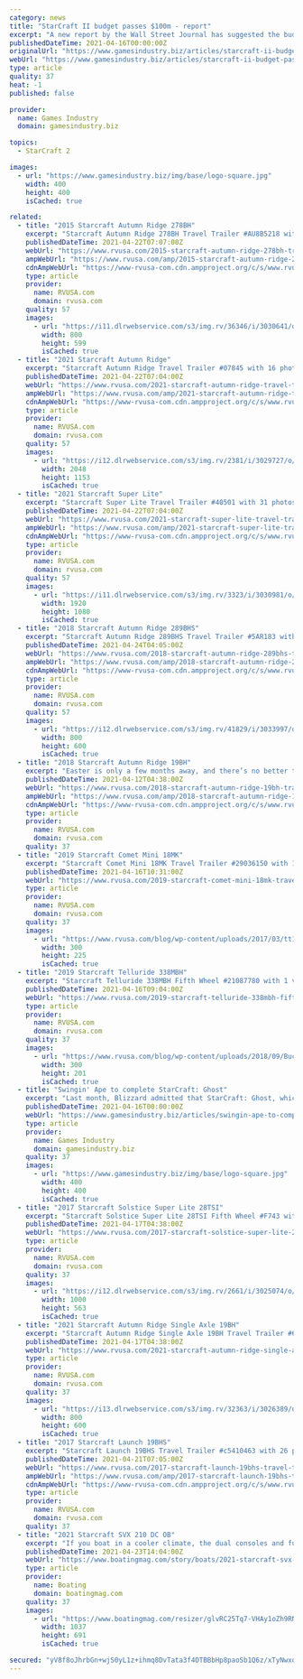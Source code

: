```yaml
---
category: news
title: "StarCraft II budget passes $100m - report"
excerpt: "A new report by the Wall Street Journal has suggested the budget for Blizzard's PC title StarCraft II: Wings of Liberty has already passed $100 million. The figure is not attributed to any ..."
publishedDateTime: 2021-04-16T00:00:00Z
originalUrl: "https://www.gamesindustry.biz/articles/starcraft-ii-budget-passes-USD100m-report"
webUrl: "https://www.gamesindustry.biz/articles/starcraft-ii-budget-passes-USD100m-report"
type: article
quality: 37
heat: -1
published: false

provider:
  name: Games Industry
  domain: gamesindustry.biz

topics:
  - StarCraft 2

images:
  - url: "https://www.gamesindustry.biz/img/base/logo-square.jpg"
    width: 400
    height: 400
    isCached: true

related:
  - title: "2015 Starcraft Autumn Ridge 278BH"
    excerpt: "Starcraft Autumn Ridge 278BH Travel Trailer #AU8B5218 with 42 photos for sale in Murray, Utah 84107. See this unit and thousands more at RVUSA.com. Updated Daily."
    publishedDateTime: 2021-04-22T07:07:00Z
    webUrl: "https://www.rvusa.com/2015-starcraft-autumn-ridge-278bh-travel-trailer-3030641"
    ampWebUrl: "https://www.rvusa.com/amp/2015-starcraft-autumn-ridge-278bh-travel-trailer-3030641"
    cdnAmpWebUrl: "https://www-rvusa-com.cdn.ampproject.org/c/s/www.rvusa.com/amp/2015-starcraft-autumn-ridge-278bh-travel-trailer-3030641"
    type: article
    provider:
      name: RVUSA.com
      domain: rvusa.com
    quality: 57
    images:
      - url: "https://i11.dlrwebservice.com/s3/img.rv/36346/i/3030641/o/1_36346_3030641_121430160.jpg"
        width: 800
        height: 599
        isCached: true
  - title: "2021 Starcraft Autumn Ridge"
    excerpt: "Starcraft Autumn Ridge Travel Trailer #07845 with 16 photos for sale in Belleville, Michigan 48111. See this unit and thousands more at RVUSA.com. Updated Daily."
    publishedDateTime: 2021-04-22T07:04:00Z
    webUrl: "https://www.rvusa.com/2021-starcraft-autumn-ridge-travel-trailer-3029727"
    ampWebUrl: "https://www.rvusa.com/amp/2021-starcraft-autumn-ridge-travel-trailer-3029727"
    cdnAmpWebUrl: "https://www-rvusa-com.cdn.ampproject.org/c/s/www.rvusa.com/amp/2021-starcraft-autumn-ridge-travel-trailer-3029727"
    type: article
    provider:
      name: RVUSA.com
      domain: rvusa.com
    quality: 57
    images:
      - url: "https://i12.dlrwebservice.com/s3/img.rv/2381/i/3029727/o/1_2381_3029727_121419250.jpg"
        width: 2048
        height: 1153
        isCached: true
  - title: "2021 Starcraft Super Lite"
    excerpt: "Starcraft Super Lite Travel Trailer #40501 with 31 photos for sale in Grand Rapids, Michigan 49548. See this unit and thousands more at RVUSA.com. Updated Daily."
    publishedDateTime: 2021-04-22T07:04:00Z
    webUrl: "https://www.rvusa.com/2021-starcraft-super-lite-travel-trailer-3030981"
    ampWebUrl: "https://www.rvusa.com/amp/2021-starcraft-super-lite-travel-trailer-3030981"
    cdnAmpWebUrl: "https://www-rvusa-com.cdn.ampproject.org/c/s/www.rvusa.com/amp/2021-starcraft-super-lite-travel-trailer-3030981"
    type: article
    provider:
      name: RVUSA.com
      domain: rvusa.com
    quality: 57
    images:
      - url: "https://i11.dlrwebservice.com/s3/img.rv/3323/i/3030981/o/1_3323_3030981_121435857.jpg"
        width: 1920
        height: 1080
        isCached: true
  - title: "2018 Starcraft Autumn Ridge 289BHS"
    excerpt: "Starcraft Autumn Ridge 289BHS Travel Trailer #5AR183 with 26 photos for sale in Bushnell, Florida 33513. See this unit and thousands more at RVUSA.com. Updated Daily."
    publishedDateTime: 2021-04-24T04:05:00Z
    webUrl: "https://www.rvusa.com/2018-starcraft-autumn-ridge-289bhs-travel-trailer-3033997"
    ampWebUrl: "https://www.rvusa.com/amp/2018-starcraft-autumn-ridge-289bhs-travel-trailer-3033997"
    cdnAmpWebUrl: "https://www-rvusa-com.cdn.ampproject.org/c/s/www.rvusa.com/amp/2018-starcraft-autumn-ridge-289bhs-travel-trailer-3033997"
    type: article
    provider:
      name: RVUSA.com
      domain: rvusa.com
    quality: 57
    images:
      - url: "https://i12.dlrwebservice.com/s3/img.rv/41829/i/3033997/o/1_41829_3033997_121488298.jpg"
        width: 800
        height: 600
        isCached: true
  - title: "2018 Starcraft Autumn Ridge 19BH"
    excerpt: "Easter is only a few months away, and there’s no better time than now to start planning that Easter RV trip! This is a great time to be with family, eat delicious dishes and enjoy the outdoors. It falls a bit late this year, but Easter is still a sign of ..."
    publishedDateTime: 2021-04-12T04:38:00Z
    webUrl: "https://www.rvusa.com/2018-starcraft-autumn-ridge-19bh-travel-trailer-3021103"
    ampWebUrl: "https://www.rvusa.com/amp/2018-starcraft-autumn-ridge-19bh-travel-trailer-3021103"
    cdnAmpWebUrl: "https://www-rvusa-com.cdn.ampproject.org/c/s/www.rvusa.com/amp/2018-starcraft-autumn-ridge-19bh-travel-trailer-3021103"
    type: article
    provider:
      name: RVUSA.com
      domain: rvusa.com
    quality: 37
  - title: "2019 Starcraft Comet Mini 18MK"
    excerpt: "Starcraft Comet Mini 18MK Travel Trailer #29036150 with 1 videos for sale in Murfreesboro, Tennessee 37128. See this unit and thousands more at RVUSA.com. Updated Daily."
    publishedDateTime: 2021-04-16T10:31:00Z
    webUrl: "https://www.rvusa.com/2019-starcraft-comet-mini-18mk-travel-trailer-3026294"
    type: article
    provider:
      name: RVUSA.com
      domain: rvusa.com
    quality: 37
    images:
      - url: "https://www.rvusa.com/blog/wp-content/uploads/2017/03/tt1-300x225.jpg"
        width: 300
        height: 225
        isCached: true
  - title: "2019 Starcraft Telluride 338MBH"
    excerpt: "Starcraft Telluride 338MBH Fifth Wheel #21087780 with 1 videos for sale in Seffner, Florida 33584. See this unit and thousands more at RVUSA.com. Updated Daily."
    publishedDateTime: 2021-04-16T09:04:00Z
    webUrl: "https://www.rvusa.com/2019-starcraft-telluride-338mbh-fifth-wheel-3026029"
    type: article
    provider:
      name: RVUSA.com
      domain: rvusa.com
    quality: 37
    images:
      - url: "https://www.rvusa.com/blog/wp-content/uploads/2018/09/Bucket-List-Worthy-Fall-Festivals-300x201.jpg"
        width: 300
        height: 201
        isCached: true
  - title: "Swingin' Ape to complete StarCraft: Ghost"
    excerpt: "Last month, Blizzard admitted that StarCraft: Ghost, which was originally unveiled at the Tokyo Games Show in September 2002, would be pushed back to a 2005 release date in order to ensure that ..."
    publishedDateTime: 2021-04-16T00:00:00Z
    webUrl: "https://www.gamesindustry.biz/articles/swingin-ape-to-complete-starcraft-ghost"
    type: article
    provider:
      name: Games Industry
      domain: gamesindustry.biz
    quality: 37
    images:
      - url: "https://www.gamesindustry.biz/img/base/logo-square.jpg"
        width: 400
        height: 400
        isCached: true
  - title: "2017 Starcraft Solstice Super Lite 28TSI"
    excerpt: "Starcraft Solstice Super Lite 28TSI Fifth Wheel #F743 with 18 photos for sale in Houston, Texas 77074. See this unit and thousands more at RVUSA.com. Updated Daily."
    publishedDateTime: 2021-04-17T04:38:00Z
    webUrl: "https://www.rvusa.com/2017-starcraft-solstice-super-lite-28tsi-fifth-wheel-3025074"
    type: article
    provider:
      name: RVUSA.com
      domain: rvusa.com
    quality: 37
    images:
      - url: "https://i12.dlrwebservice.com/s3/img.rv/2661/i/3025074/o/1_2661_3025074_121329940.jpg"
        width: 1000
        height: 563
        isCached: true
  - title: "2021 Starcraft Autumn Ridge Single Axle 19BH"
    excerpt: "Starcraft Autumn Ridge Single Axle 19BH Travel Trailer #6GS121A with 20 photos for sale in Ocala, Florida 34480. See this unit and thousands more at RVUSA.com. Updated Daily."
    publishedDateTime: 2021-04-17T04:38:00Z
    webUrl: "https://www.rvusa.com/2021-starcraft-autumn-ridge-single-axle-19bh-travel-trailer-3026389"
    type: article
    provider:
      name: RVUSA.com
      domain: rvusa.com
    quality: 37
    images:
      - url: "https://i13.dlrwebservice.com/s3/img.rv/32363/i/3026389/o/1_32363_3026389_121321853.jpg"
        width: 800
        height: 600
        isCached: true
  - title: "2017 Starcraft Launch 19BHS"
    excerpt: "Starcraft Launch 19BHS Travel Trailer #c5410463 with 26 photos for sale in Helena, Montana 59602. See this unit and thousands more at RVUSA.com. Updated Daily."
    publishedDateTime: 2021-04-21T07:05:00Z
    webUrl: "https://www.rvusa.com/2017-starcraft-launch-19bhs-travel-trailer-3028802"
    ampWebUrl: "https://www.rvusa.com/amp/2017-starcraft-launch-19bhs-travel-trailer-3028802"
    cdnAmpWebUrl: "https://www-rvusa-com.cdn.ampproject.org/c/s/www.rvusa.com/amp/2017-starcraft-launch-19bhs-travel-trailer-3028802"
    type: article
    provider:
      name: RVUSA.com
      domain: rvusa.com
    quality: 37
  - title: "2021 Starcraft SVX 210 DC OB"
    excerpt: "If you boat in a cooler climate, the dual consoles and full windshield of this new Starcraft deck boat can greatly enhance passenger comfort and extend the season. Both consoles are part of a one-piece fiberglass liner that also forms bench seat bases and ..."
    publishedDateTime: 2021-04-23T14:04:00Z
    webUrl: "https://www.boatingmag.com/story/boats/2021-starcraft-svx-210-dc-ob/"
    type: article
    provider:
      name: Boating
      domain: boatingmag.com
    quality: 37
    images:
      - url: "https://www.boatingmag.com/resizer/glvRC25Tq7-VHAy1oZh9RNmPklU=/1037x0/smart/cloudfront-us-east-1.images.arcpublishing.com/bonnier/27ODLRHSBRAXPLBZTDAAP6BDMU.jpg"
        width: 1037
        height: 691
        isCached: true

secured: "yV8f8oJhrbGn+wjS0yL1z+ihmq8DvTata3f4OTBBbHp8paoSb1Q6z/xTyNwxqcdvRHtW5Cjvbbkf7JSaSDhp187hOge0kvOkGbVQtys1h6ydpxreC6hIK8AvPxLweuQizEqduCwdEAN0wlN0JS2w0Bar7lq3AJaEz43NXi0HoybePPU+L3fg3VqKJV0Yt5SsaW2A+6CSUFn2/ph0WVCDq9tiRqJLf0eX2HkkbHXVAWPf/Lt/zLGs6FkEXoA0U7eADOP16oDPbUiZRefANZG0/NQ3IVOIU3pyCyKd8XeQKwm2uCo2wPLTTZX51auMycjSXMtOBfb9amGeGfXCfV0Rf1HFxxxfOsRa8v9/GSoeWew=;KrRzyBKWPVJ4UQLRp1AtMQ=="
---
```


